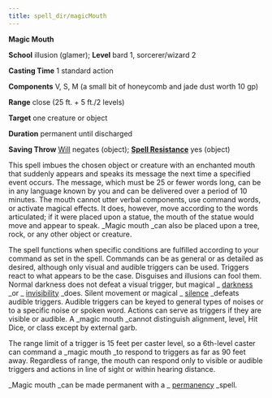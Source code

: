 ```yaml
---
title: spell_dir/magicMouth
---
```

 **Magic Mouth**

**School** illusion (glamer); **Level** bard 1, sorcerer/wizard 2

**Casting Time** 1 standard action

**Components** V, S, M (a small bit of honeycomb and jade dust worth 10 gp)

**Range** close (25 ft. + 5 ft./2 levels)

**Target** one creature or object

**Duration** permanent until discharged

**Saving Throw** [Will](../combat#_will) negates (object); **[Spell Resistance](../glossary#_spell-resistance)** yes (object)

This spell imbues the chosen object or creature with an enchanted mouth that suddenly appears and speaks its message the next time a specified event occurs. The message, which must be 25 or fewer words long, can be in any language known by you and can be delivered over a period of 10 minutes. The mouth cannot utter verbal components, use command words, or activate magical effects. It does, however, move according to the words articulated; if it were placed upon a statue, the mouth of the statue would move and appear to speak. _Magic mouth _can also be placed upon a tree, rock, or any other object or creature.

The spell functions when specific conditions are fulfilled according to your command as set in the spell. Commands can be as general or as detailed as desired, although only visual and audible triggers can be used. Triggers react to what appears to be the case. Disguises and illusions can fool them. Normal darkness does not defeat a visual trigger, but magical _ [darkness](darkness#_darkness) _or _ [invisibility](invisibility#_invisibility) _does. Silent movement or magical _ [silence](silence#_silence) _defeats audible triggers. Audible triggers can be keyed to general types of noises or to a specific noise or spoken word. Actions can serve as triggers if they are visible or audible. A _magic mouth _cannot distinguish alignment, level, Hit Dice, or class except by external garb.

The range limit of a trigger is 15 feet per caster level, so a 6th-level caster can command a _magic mouth _to respond to triggers as far as 90 feet away. Regardless of range, the mouth can respond only to visible or audible triggers and actions in line of sight or within hearing distance.

_Magic mouth _can be made permanent with a _ [permanency](permanency#_permanency) _spell.

